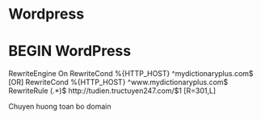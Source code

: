 # Wordpress  

# BEGIN WordPress  
<IfModule mod_rewrite.c>  
RewriteEngine On  
RewriteCond %{HTTP_HOST} ^mydictionaryplus.com$ [OR]  
RewriteCond %{HTTP_HOST} ^www.mydictionaryplus.com$  
RewriteRule (.*)$ http://tudien.tructuyen247.com/$1 [R=301,L]  
</IfModule>  

Chuyen huong toan bo domain  
